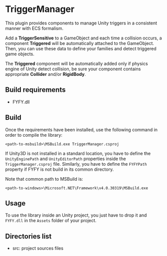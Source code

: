 TriggerManager
==============

This plugin provides components to manage Unity triggers in a consistent manner with ECS formalism.

Add a **TriggerSensitive** to a GameObject and each time a collision occurs, a component **Triggered** will be automatically attached to the GameObject. Then, you can use these data to define your families and detect triggered game objects.

The **Triggered** component will be automatically added only if physics engine of Unity detect collision, be sure your component contains appropriate **Collider** and/or **RigidBody**.

Build requirements
------------------

- FYFY.dll

Build
-----

Once the requirements have been installed, use the following command in order
to compile the library:

	<path-to-msbuild>\MSBuild.exe TriggerManager.csproj

If Unity3D is not installed in a standard location, you have to define the
`UnityEnginePath` and `UnityEditorPath` properties inside the `TriggerManager.csproj`
file. Similarly, you have to define the `FYFYPath` property if FYFY is not
build in its common directory.

Note that common path to MSBuild is:
	
	<path-to-windows>\Microsoft.NET\Framework\v4.0.30319\MSBuild.exe

Usage
-----

To use the library inside an Unity project, you just have to drop it and 
`FYFY.dll` in the `Assets` folder of your project.

Directories list
----------------

- src: project sources files
